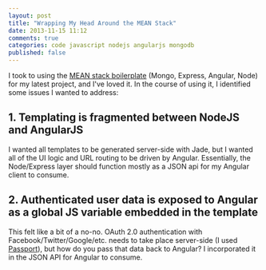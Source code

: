 ```yaml
---
layout: post
title: "Wrapping My Head Around the MEAN Stack"
date: 2013-11-15 11:12
comments: true
categories: code javascript nodejs angularjs mongodb
published: false
---
```


I took to using the [MEAN stack boilerplate](http://www.mean.io/) (Mongo, Express, Angular, Node) for my latest project, and I've loved it. In the course of using it, I identified some issues I wanted to address:

## 1. Templating is fragmented between NodeJS and AngularJS
I wanted all templates to be generated server-side with Jade, but I wanted all of the UI logic and URL routing to be driven by Angular. Essentially, the Node/Express layer should function mostly as a JSON api for my Angular client to consume.

## 2. Authenticated user data is exposed to Angular as a global JS variable embedded in the template
This felt like a bit of a no-no. OAuth 2.0 authentication with Facebook/Twitter/Google/etc. needs to take place server-side (I used [Passport](http://passportjs.org/)), but how do you pass that data back to Angular? I incorporated it in the JSON API for Angular to consume.
